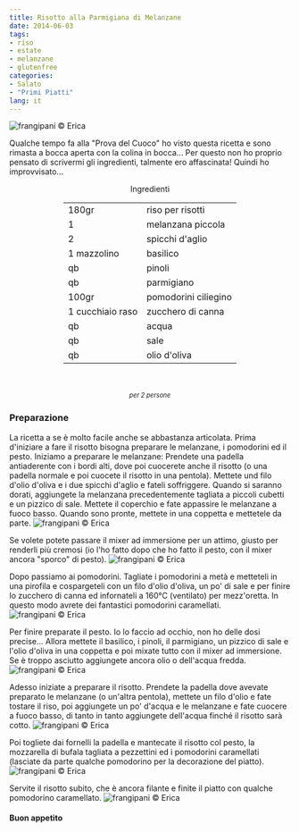 ```yaml
---
title: Risotto alla Parmigiana di Melanzane
date: 2014-06-03
tags:
- riso
- estate
- melanzane
- glutenfree
categories:
- Salato
- "Primi Piatti"
lang: it
---
```

![](../2014-06-03-risotto-alla-parmigiana-di-melanzane/header.jpg "frangipani © Erica")

Qualche tempo fa alla "Prova del Cuoco" ho visto questa ricetta e sono rimasta a bocca aperta con la colina in bocca... Per questo non ho proprio pensato di scrivermi gli ingredienti, talmente ero affascinata! Quindi ho improvvisato...


<div id="wrapper" style="text-align: center">
  <div id="yourdiv" style="display: inline-block;">
    <div class="ingredients">
      <div class="ingredients-title">Ingredienti</div>
      <table>
        <tbody>
          <tr>
            <td>180gr</td>
            <td>riso per risotti</td>
          </tr>
          <tr>
            <td>1</td>
            <td>melanzana piccola</td>
          </tr>
          <tr>
            <td>2</td>
            <td>spicchi d'aglio</td>
          </tr>
          <tr>
            <td>1 mazzolino</td>
            <td>basilico</td>
          </tr>
          <tr>
            <td>qb</td>
            <td>pinoli</td>
          </tr>
          <tr>
            <td>qb</td>
            <td>parmigiano</td>
          </tr>
          <tr>
            <td>100gr</td>
            <td>pomodorini ciliegino</td>
          </tr>
          <tr>
            <td>1 cucchiaio raso</td>
            <td>zucchero di canna</td>
          </tr>
          <tr>
            <td>qb</td>
            <td>acqua</td>
          </tr>
          <tr>
            <td>qb</td>
            <td>sale</td>
          </tr>
          <tr>
            <td>qb</td>
            <td>olio d'oliva</td>   
          </tr>
        </tbody>
      </table>
      <br></br>
      <i class="pull-right" style="font-size: 80%;">per 2 persone</i>
    </div>
  </div>
</div>


<h3>
  <font color="grey">
    <i class="fa-solid fa-gears"></i>
  </font> Preparazione
</h3>

La ricetta a se è molto facile anche se abbastanza articolata. Prima d'iniziare a fare il risotto bisogna preparare le melanzane, i pomodorini ed il pesto. Iniziamo a preparare le melanzane:
Prendete una padella antiaderente con i bordi alti, dove poi cuocerete anche il risotto (o una padella normale e poi cuocete il risotto in una pentola). Mettete und filo d'olio d'oliva e i due spicchi d'aglio e fateli soffriggere. Quando si saranno dorati, aggiungete la melanzana precedentemente tagliata a piccoli cubetti e un pizzico di sale. Mettete il coperchio e fate appassire le melanzane a fuoco basso. Quando sono pronte, mettete in una coppetta e mettetele da parte. 
![](../2014-06-03-risotto-alla-parmigiana-di-melanzane/melanzanepezzi.jpg "frangipani © Erica")

Se volete potete passare il mixer ad immersione per un attimo, giusto per renderli più cremosi (io l'ho fatto dopo che ho fatto il pesto, con il mixer ancora "sporco" di pesto).
![](../2014-06-03-risotto-alla-parmigiana-di-melanzane/melanzanemixer.jpg "frangipani © Erica")

Dopo passiamo ai pomodorini. Tagliate i pomodorini a metà e metteteli in una pirofila e cospargeteli con un filo d'olio d'oliva, un po' di sale e per finire lo zucchero di canna ed infornateli a 160°C (ventilato) per mezz'oretta. In questo modo avrete dei fantastici pomodorini caramellati.
![](../2014-06-03-risotto-alla-parmigiana-di-melanzane/pomodorini.jpg "frangipani © Erica")

Per finire preparate il pesto. Io lo faccio ad occhio, non ho delle dosi precise... Allora mettete il basilico, i pinoli, il parmigiano, un pizzico di sale e l'olio d'oliva in una coppetta e poi mixate tutto con il mixer ad immersione. Se è troppo asciutto aggiungete ancora olio o dell'acqua fredda.
![](../2014-06-03-risotto-alla-parmigiana-di-melanzane/pesto.jpg "frangipani © Erica")

Adesso iniziate a preparare il risotto. Prendete la padella dove avevate preparato le melanzane (o un'altra pentola), mettete un filo d'olio e fate tostare il riso, poi aggiungete un po' d'acqua e le melanzane e fate cuocere a fuoco basso, di tanto in tanto aggiungete dell'acqua finché il risotto sarà cotto.
![](../2014-06-03-risotto-alla-parmigiana-di-melanzane/risotto.jpg "frangipani © Erica")

Poi togliete dai fornelli la padella e mantecate il risotto col pesto, la mozzarella di bufala tagliata a pezzettini ed i pomodorini caramellati (lasciate da parte qualche pomodorino per la decorazione del piatto).
![](../2014-06-03-risotto-alla-parmigiana-di-melanzane/mantecato.jpg "frangipani © Erica")

Servite il risotto subito, che è ancora filante e finite il piatto con qualche pomodorino caramellato.
![](../2014-06-03-risotto-alla-parmigiana-di-melanzane/risultato.jpg "frangipani © Erica")



<h4>Buon appetito
  <font color="red">
    <i class="fa-regular fa-face-smile"></i>
  </font>
</h4>
